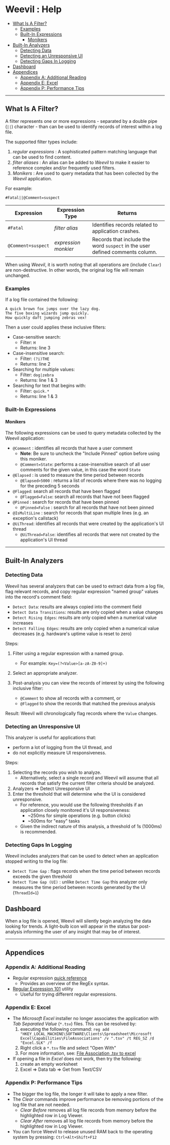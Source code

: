 ﻿# Weevil : Help

- [What Is A Filter?](#what-is-a-filter)
  - [Examples](#examples)
  - [Built-In Expressions](#built-in-expressions)
    - [Monikers](#monikers)
- [Built-In Analyzers](#built-in-analyzers)
  - [Detecting Data](#detecting-data)
  - [Detecting an Unresponsive UI](#detecting-an-unresponsive-ui)
  - [Detecting Gaps In Logging](#detecting-gaps-in-logging)
- [Dashboard](#dashboard)
- [Appendices](#appendices)
  - [Appendix A: Additional Reading](#appendix-a-additional-reading)
  - [Appendix E: Excel](#appendix-e-excel)
  - [Appendix P: Performance Tips](#appendix-p-performance-tips)

---

## What Is A Filter?

A filter represents one or more expressions - separated by a double pipe (`||`) character - than can be used to identify records of interest within a log file.  

The supported filter types include:

1. *regular expressions* : A sophisticated pattern matching language that can be used to find content. 
2. *filter aliases* : An alias can be added to _Weevil_ to make it easier to reference complex and/or frequently used filters.
3. *Monikers* : Are used to query metadata that has been collected by the *Weevil* application.

For example:

`#Fatal||@Comment=suspect`

| Expression         | Expression Type      | Returns                                                                      |
| ------------------ | -------------------- | ---------------------------------------------------------------------------- |
| `#Fatal`           | *filter alias*   | Identifies records related to application crashes.                           |
| `@Comment=suspect` | *expression monkier* | Records that include the word `suspect` in the user defined comments column. |

When using *Weevil*, it is worth noting that all operations are (include `Clear`) are non-destructive.  In other words, the original log file will remain unchanged.

### Examples

If a log file contained the following:

```
A quick brown fox jumps over the lazy dog.
The five boxing wizards jump quickly.
How quickly daft jumping zebras vex!
```

Then a user could applies these inclusive filters:

- Case-sensitive search:
    - Filter: `H`
    - Returns: line 3
- Case-insensitive search:
    - Filter: `(?i)THE`
    - Returns: line 2 
- Searching for multiple values:
    - Filter: `dog|zebra`
    - Returns: line 1 & 3
- Searching for text that begins with:
    - Filter: `quick.*`
    - Returns: line 1 & 3

### Built-In Expressions

#### Monikers

The following expressions can be used to query metadata collected by the Weevil application:

- `@Comment` : identifies all records that have a user comment
  - **Note**: Be sure to uncheck the "Include Pinned" option before using this moniker.
  - `@Comment=State`: performs a case-insensitive search of all user comments for the given value, in this case the word `State`
- `@Elapsed` : is used to measure the time period between records
  - `@Elapsed>5000` : returns a list of records where there was no logging for the preceding 5 seconds
- `@Flagged`: search all records that have been flagged
  - `@Flagged=False`: search all records that have not been flagged 
- `@Pinned` : search for records that have been pinned
  - `@Pinned=False` : search for all records that have not been pinned
- `@IsMultiLine` : search for records that span multiple lines (e.g. an exception's callstack)
- `@UiThread`: identifies all records that were created by the application's UI thread
  - `@UiThread=False`: identifies all records that were not created by the application's UI thread

---

## Built-In Analyzers

### Detecting Data

Weevil has several analyzers that can be used to extract data from a log file, flag relevant records, and copy regular expression "named group" values into the record's comment field:

- `Detect Data`: results are always copied into the comment field
- `Detect Data Transitions`: results are only copied when a value changes
- `Detect Rising Edges`: results are only copied when a numerical value increases
- `Detect Falling Edges`: results are only copied when a numerical value decreases (e.g. hardware's uptime value is reset to zero)

Steps:

1. Filter using a regular expression with a named group.

	- For example:  `Key=(?<Value>[a-zA-Z0-9]+)`

2. Select an appropriate analyzer.
3. Post-analysis you can view the records of interest by using the following inclusive filter:

   - `@Comment` to show all records with a comment, or
   - `@Flagged` to show the records that matched the previous analysis 

Result: Weevil will chronologically flag records where the `Value` changes.

### Detecting an Unresponsive UI

This analyzer is useful for applications that:

- perform a lot of logging from the UI thread, and
- do not explicitly measure UI responsiveness.

Steps:

1. Selecting the records you wish to analyze.
   - Alternatively, select a single record and Weevil will assume that all records that satisfy the current filter criteria should be analyzed.
2. Analyzers => Detect Unresponsive UI
3. Enter the threshold that will determine whe the UI is considered unresponsive.
   - For reference, you would use the following thresholds if an application closely monitored it's UI responsiveness:
     - ~250ms for simple operations (e.g. button clicks)
     - ~500ms for "easy" tasks
   - Given the indirect nature of this analysis, a threshold of 1s (1000ms) is recommended.

### Detecting Gaps In Logging

Weevil includes analyzers that can be used to detect when an application stopped writing to the log file:

- `Detect Time Gap` : flags records when the time period between records exceeds the given threshold
- `Detect Time Gap (UI)` : unlike `Detect Time Gap` this analyzer only measures the time period between records generated by the UI (`ThreadId=1`)

## Dashboard

When a log file is opened, Weevil will silently begin analyzing the data looking for trends.  A light-bulb icon will appear in the status bar post-analysis informing the user of any insight that may be of interest.

---

## Appendices

### Appendix A: Additional Reading

- Regular expression [quick reference][RegExQuickRef]
	- Provides an overview of the RegEx syntax.
- [Regular Expression 101][RegEx101] utility
	- Useful for trying different regular expressions.

### Appendix E: Excel

- The *Microsoft Excel* installer no longer associates the application with *Tab Separated Value* (`*.tsv`) files.  This can be resolved by:
   1. executing the following command: `reg add "HKEY_LOCAL_MACHINE\SOFTWARE\Clients\Spreadsheet\Microsoft Excel\Capabilities\FileAssociations" /v ".tsv" /t REG_SZ /d "Excel.SLK" /f`
   2. Right click a `*.tsv` file and select "Open With"
   3. For more information, see: [File Association .tsv to excel](https://superuser.com/a/1381871/166002)
- If opening a file in *Excel* does not work, then try the following:
   1. create an empty worksheet
   2. Excel => Data tab => Get from Text/CSV

### Appendix P: Performance Tips

- The bigger the log file, the longer it will take to apply a new filter.
- The *Clear* commands improve performance be removing portions of the log file that are not needed. 
  - *Clear Before* removes all log file records from memory before the highlighted row in Log Viewer.
  - *Clear After* removes all log file records from memory before the highlighted row in Log Viewer.
- You can force Weevil to release unused RAM back to the operating system by pressing: `Ctrl+Alt+Shift+F12`

[RegExQuickRef]: https://docs.microsoft.com/en-us/dotnet/standard/base-types/regular-expression-language-quick-reference
[RegEx101]: https://regex101.com
